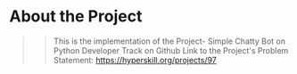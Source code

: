 # About the Project
> > This is the implementation of the Project- Simple Chatty Bot on Python Developer Track on Github
    Link to the Project's Problem Statement: https://hyperskill.org/projects/97
